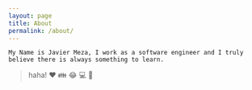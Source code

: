 ```yaml
---
layout: page
title: About
permalink: /about/
---
```


`My Name is Javier Meza, I work as a software engineer and I truly believe there is always something to learn.`

> haha! :heart: :family: :joy: :computer: :basketball:
